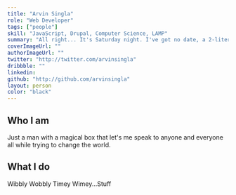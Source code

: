 ```yaml
---
title: "Arvin Singla"
role: "Web Developer"
tags: ["people"]
skill: "JavaScript, Drupal, Computer Science, LAMP"
summary: "All right... It's Saturday night. I've got no date, a 2-liter bottle of Shasta, and my all Rush mix tape. Let's rock!"
coverImageUrl: ""
authorImageUrl: ""
twitter: "http://twitter.com/arvinsingla"
dribbble: ""
linkedin: 
github: "http://github.com/arvinsingla"
layout: person
color: "black"
---
```


## Who I am

Just a man with a magical box that let's me speak to anyone and everyone all while trying to change the world.

## What I do

Wibbly Wobbly Timey Wimey...Stuff
